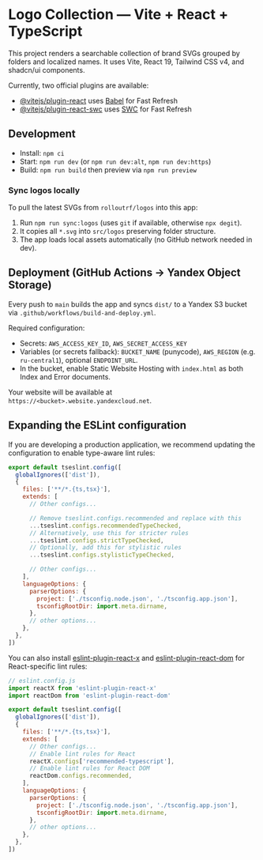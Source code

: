 # Logo Collection — Vite + React + TypeScript

This project renders a searchable collection of brand SVGs grouped by folders and localized names. It uses Vite, React 19, Tailwind CSS v4, and shadcn/ui components.

Currently, two official plugins are available:

- [@vitejs/plugin-react](https://github.com/vitejs/vite-plugin-react/blob/main/packages/plugin-react) uses [Babel](https://babeljs.io/) for Fast Refresh
- [@vitejs/plugin-react-swc](https://github.com/vitejs/vite-plugin-react/blob/main/packages/plugin-react-swc) uses [SWC](https://swc.rs/) for Fast Refresh

## Development

- Install: `npm ci`
- Start: `npm run dev` (or `npm run dev:alt`, `npm run dev:https`)
- Build: `npm run build` then preview via `npm run preview`

### Sync logos locally

To pull the latest SVGs from `rolloutrf/logos` into this app:

1. Run `npm run sync:logos` (uses `git` if available, otherwise `npx degit`).
2. It copies all `*.svg` into `src/logos` preserving folder structure.
3. The app loads local assets automatically (no GitHub network needed in dev).

## Deployment (GitHub Actions → Yandex Object Storage)

Every push to `main` builds the app and syncs `dist/` to a Yandex S3 bucket via `.github/workflows/build-and-deploy.yml`.

Required configuration:
- Secrets: `AWS_ACCESS_KEY_ID`, `AWS_SECRET_ACCESS_KEY`
- Variables (or secrets fallback): `BUCKET_NAME` (punycode), `AWS_REGION` (e.g. `ru-central1`), optional `ENDPOINT_URL`.
- In the bucket, enable Static Website Hosting with `index.html` as both Index and Error documents.

Your website will be available at `https://<bucket>.website.yandexcloud.net`.

## Expanding the ESLint configuration

If you are developing a production application, we recommend updating the configuration to enable type-aware lint rules:

```js
export default tseslint.config([
  globalIgnores(['dist']),
  {
    files: ['**/*.{ts,tsx}'],
    extends: [
      // Other configs...

      // Remove tseslint.configs.recommended and replace with this
      ...tseslint.configs.recommendedTypeChecked,
      // Alternatively, use this for stricter rules
      ...tseslint.configs.strictTypeChecked,
      // Optionally, add this for stylistic rules
      ...tseslint.configs.stylisticTypeChecked,

      // Other configs...
    ],
    languageOptions: {
      parserOptions: {
        project: ['./tsconfig.node.json', './tsconfig.app.json'],
        tsconfigRootDir: import.meta.dirname,
      },
      // other options...
    },
  },
])
```

You can also install [eslint-plugin-react-x](https://github.com/Rel1cx/eslint-react/tree/main/packages/plugins/eslint-plugin-react-x) and [eslint-plugin-react-dom](https://github.com/Rel1cx/eslint-react/tree/main/packages/plugins/eslint-plugin-react-dom) for React-specific lint rules:

```js
// eslint.config.js
import reactX from 'eslint-plugin-react-x'
import reactDom from 'eslint-plugin-react-dom'

export default tseslint.config([
  globalIgnores(['dist']),
  {
    files: ['**/*.{ts,tsx}'],
    extends: [
      // Other configs...
      // Enable lint rules for React
      reactX.configs['recommended-typescript'],
      // Enable lint rules for React DOM
      reactDom.configs.recommended,
    ],
    languageOptions: {
      parserOptions: {
        project: ['./tsconfig.node.json', './tsconfig.app.json'],
        tsconfigRootDir: import.meta.dirname,
      },
      // other options...
    },
  },
])
```
